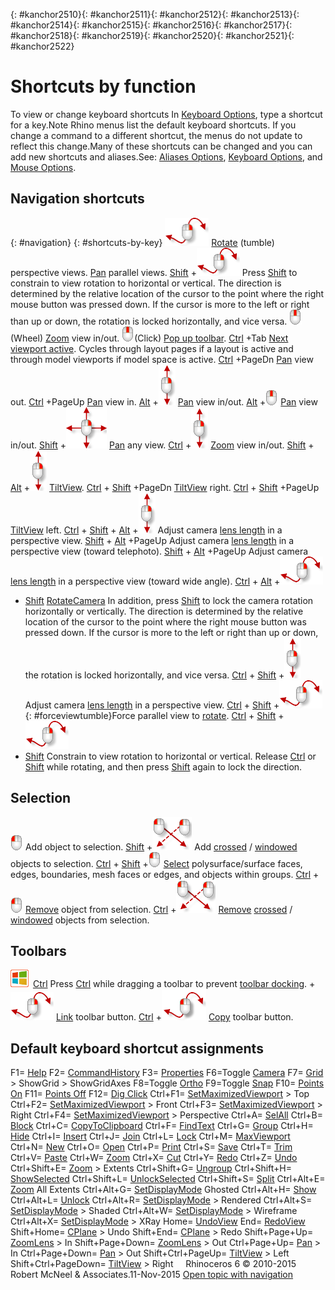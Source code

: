 ---
---

{: #kanchor2510}{: #kanchor2511}{: #kanchor2512}{: #kanchor2513}{: #kanchor2514}{: #kanchor2515}{: #kanchor2516}{: #kanchor2517}{: #kanchor2518}{: #kanchor2519}{: #kanchor2520}{: #kanchor2521}{: #kanchor2522}
# Shortcuts by function
To view or change keyboard shortcuts
In [Keyboard Options](keyboard.html), type a shortcut for a key.Note
Rhino menus list the default keyboard shortcuts. If you change a command to a different shortcut, the menus do not update to reflect this change.Many of these shortcuts can be changed and you can add new shortcuts and aliases.See: [Aliases Options](aliases.html), [Keyboard Options](keyboard.html), and [Mouse Options](mouse.html).

## Navigation shortcuts
{: #navigation}
{: #shortcuts-by-key}
![images/rightmousedragfree-70x45.png](images/rightmousedragfree-70x45.png)
 [Rotate](rotateview.html) (tumble) perspective views.
 [Pan](pan.html) parallel views.
 [Shift](shift-key.html) +![images/rightmousedragfree.png](images/rightmousedragfree.png)
Press [Shift](shift-key.html) to constrain to view rotation to horizontal or vertical.
The direction is determined by the relative location of the cursor to the point where the right mouse button was pressed down. If the cursor is more to the left or right than up or down, the rotation is locked horizontally, and vice versa.
![images/tinymiddlemousebutton.png](images/tinymiddlemousebutton.png)(Wheel)
 [Zoom](zoom.html) view in/out.
![images/tinymiddlemousebutton.png](images/tinymiddlemousebutton.png)(Click)
 [Pop up toolbar](popuptoolbar.html).
 [Ctrl](ctrl-key.html) +Tab
 [Next viewport active](nextviewport.html). Cycles through layout pages if a layout is active and through model viewports if model space is active.
 [Ctrl](ctrl-key.html) +PageDn
 [Pan](pan.html) view out.
 [Ctrl](ctrl-key.html) +PageUp
 [Pan](pan.html) view in.
 [Alt](alt-key.html) +![images/rightmousedragupdown.png](images/rightmousedragupdown.png)
 [Pan](pan.html) view in/out.
 [Alt](alt-key.html) +![images/tinymiddlemousebutton.png](images/tinymiddlemousebutton.png)
 [Pan](pan.html) view in/out.
 [Shift](shift-key.html) +![images/rightmousedrag4.png](images/rightmousedrag4.png)
 [Pan](pan.html) any view.
 [Ctrl](ctrl-key.html) +![images/rightmousedragupdown.png](images/rightmousedragupdown.png)
 [Zoom](zoom.html) view in/out.
 [Shift](shift-key.html) + [Alt](alt-key.html) +![images/rightmousedragupdown.png](images/rightmousedragupdown.png)
 [TiltView](tiltview.html).
 [Ctrl](ctrl-key.html) + [Shift](shift-key.html) +PageDn
 [TiltView](tiltview.html) right.
 [Ctrl](ctrl-key.html) + [Shift](shift-key.html) +PageUp
 [TiltView](tiltview.html) left.
 [Ctrl](ctrl-key.html) + [Shift](shift-key.html) + [Alt](alt-key.html) +![images/rightmousedragupdown.png](images/rightmousedragupdown.png)
Adjust camera [lens length](viewport.html#lens-length) in a perspective view.
 [Shift](shift-key.html) + [Alt](alt-key.html) +PageUp
Adjust camera [lens length](viewport.html#lens-length) in a perspective view (toward telephoto).
 [Shift](shift-key.html) + [Alt](alt-key.html) +PageUp
Adjust camera [lens length](viewport.html#lens-length) in a perspective view (toward wide angle).
 [Ctrl](ctrl-key.html) + [Alt](alt-key.html) +![images/rightmousedragfree.png](images/rightmousedragfree.png)
+ [Shift](shift-key.html) 
 [RotateCamera](rotatecamera.html) 
In addition, press [Shift](shift-key.html) to lock the camera rotation horizontally or vertically.
The direction is determined by the relative location of the cursor to the point where the right mouse button was pressed down. If the cursor is more to the left or right than up or down, the rotation is locked horizontally, and vice versa.
 [Ctrl](ctrl-key.html) + [Shift](shift-key.html) +![images/rightmousedragupdown.png](images/rightmousedragupdown.png)
Adjust camera [lens length](viewport.html#lens-length) in a perspective view.
 [Ctrl](ctrl-key.html) + [Shift](shift-key.html) +![images/rightmousedragfree.png](images/rightmousedragfree.png)
{: #forceviewtumble}Force parallel view to [rotate](rotateview.html).
 [Ctrl](ctrl-key.html) + [Shift](shift-key.html) +![images/rightmousedragfree.png](images/rightmousedragfree.png)
+ [Shift](shift-key.html) 
Constrain to view rotation to horizontal or vertical.
Release [Ctrl](ctrl-key.html) or [Shift](shift-key.html) while rotating, and then press [Shift](shift-key.html) again to lock the direction.

## Selection
![images/tinyleftmousebutton.png](images/tinyleftmousebutton.png)
Add object to selection.
 [Shift](shift-key.html) +![images/mousewindowcrossing.png](images/mousewindowcrossing.png)
Add [crossed](selection-commands.html#selcrossing) / [windowed](selection-commands.html#selwindow) objects to selection.
 [Ctrl](ctrl-key.html) + [Shift](shift-key.html) +![images/tinyleftmousebutton.png](images/tinyleftmousebutton.png)
 [Select](selection-commands.html#sub-object-selection) polysurface/surface faces, edges, boundaries, mesh faces or edges, and objects within groups.
 [Ctrl](ctrl-key.html) +![images/tinyleftmousebutton.png](images/tinyleftmousebutton.png)
 [Remove](selection-commands.html#removeobjects) object from selection.
 [Ctrl](ctrl-key.html) +![images/mousewindowcrossing.png](images/mousewindowcrossing.png)
 [Remove](selection-commands.html#removeobjects)  [crossed](selection-commands.html#crossingselection) / [windowed](selection-commands.html#selwindow) objects from selection.

## Toolbars
![images/winos.png](images/winos.png) [Ctrl](ctrl-key.html) 
Press [Ctrl](ctrl-key.html) while dragging a toolbar to prevent [toolbar docking](using-toolbars.html#dockfloated).
+![images/rightmousedragfree.png](images/rightmousedragfree.png)
 [Link](using-toolbars.html#linkbydragging) toolbar button.
 [Ctrl](ctrl-key.html) +![images/leftmousedragfree.png](images/leftmousedragfree.png)
 [Copy](using-toolbars.html#copybutton) toolbar button.

## Default keyboard shortcut assignments
F1= [Help](help.html) 
F2= [CommandHistory](commandhistory.html) 
F3= [Properties](properties.html) 
F6=Toggle [Camera](camera.html) 
F7= [Grid](grid.html) &gt; ShowGrid &gt; ShowGridAxes
F8=Toggle [Ortho](ortho.html) 
F9=Toggle [Snap](snap.html) 
F10= [Points On](pointson.html#pointson) 
F11= [Points Off](pointson.html#pointsoff) 
F12= [Dig Click](digitize.html#digclick) 
Ctrl+F1= [SetMaximizedViewport](setmaximizedviewport.html) &gt; Top
Ctrl+F2= [SetMaximizedViewport](setmaximizedviewport.html) &gt; Front
Ctrl+F3= [SetMaximizedViewport](setmaximizedviewport.html) &gt; Right
Ctrl+F4= [SetMaximizedViewport](setmaximizedviewport.html) &gt; Perspective
Ctrl+A= [SelAll](selection-commands.html) 
Ctrl+B= [Block](block.html) 
Ctrl+C= [CopyToClipboard](copytoclipboard.html) 
Ctrl+F= [FindText](findtext.html) 
Ctrl+G= [Group](group.html) 
Ctrl+H= [Hide](hide.html) 
Ctrl+I= [Insert](insert.html) 
Ctrl+J= [Join](join.html) 
Ctrl+L= [Lock](lock.html) 
Ctrl+M= [MaxViewport](maxviewport.html) 
Ctrl+N= [New](new.html) 
Ctrl+O= [Open](open.html) 
Ctrl+P= [Print](print.html) 
Ctrl+S= [Save](save.html) 
Ctrl+T= [Trim](trim.html) 
Ctrl+V= [Paste](paste.html) 
Ctrl+W= [Zoom](zoom.html) 
Ctrl+X= [Cut](cut.html) 
Ctrl+Y= [Redo](undo.html#redo) 
Ctrl+Z= [Undo](undo.html) 
Ctrl+Shift+E= [Zoom](zoom.html) &gt; Extents
Ctrl+Shift+G= [Ungroup](group.html) 
Ctrl+Shift+H= [ShowSelected](hide.html#showselected) 
Ctrl+Shift+L= [UnlockSelected](lock.html#unlockselected) 
Ctrl+Shift+S= [Split](split.html) 
Ctrl+Alt+E= [Zoom](zoom.html) All Extents
Ctrl+Alt+G= [SetDisplayMode](setdisplaymode.html) Ghosted
Ctrl+Alt+H= [Show](hide.html#show) 
Ctrl+Alt+L= [Unlock](lock.html#unlock) 
Ctrl+Alt+R= [SetDisplayMode](setdisplaymode.html) &gt; Rendered
Ctrl+Alt+S= [SetDisplayMode](setdisplaymode.html) &gt; Shaded
Ctrl+Alt+W= [SetDisplayMode](setdisplaymode.html) &gt; Wireframe
Ctrl+Alt+X= [SetDisplayMode](setdisplaymode.html) &gt; XRay
Home= [UndoView](undoview.html) 
End= [RedoView](undoview.html#redoview) 
Shift+Home= [CPlane](cplane.html#undo) &gt; Undo
Shift+End= [CPlane](cplane.html#redo) &gt; Redo
Shift+Page+Up= [ZoomLens](zoom.html#zoomlens) &gt; In
Shift+Page+Down= [ZoomLens](zoom.html#zoomlens) &gt; Out
Ctrl+Page+Up= [Pan](pan.html) &gt; In
Ctrl+Page+Down= [Pan](pan.html) &gt; Out
Shift+Ctrl+PageUp= [TiltView](tiltview.html) &gt; Left
Shift+Ctrl+PageDown= [TiltView](tiltview.html) &gt; Right
&#160;
&#160;
Rhinoceros 6 © 2010-2015 Robert McNeel &amp; Associates.11-Nov-2015
 [Open topic with navigation](shortcuts.html) 


